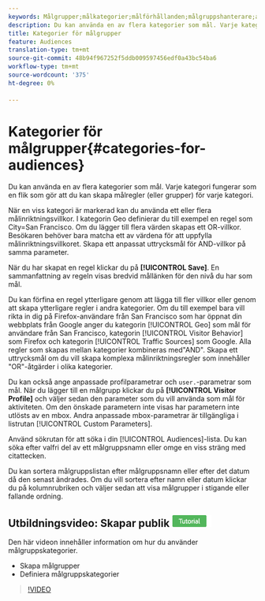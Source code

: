 ```yaml
---
keywords: Målgrupper;målkategorier;målförhållanden;målgruppshanterare;anpassade profilparametrar;besökarprofil;anpassade användarparametrar;målregler
description: Du kan använda en av flera kategorier som mål. Varje kategori fungerar som en flik som gör att du kan skapa målregler (eller grupper) för varje kategori.
title: Kategorier för målgrupper
feature: Audiences
translation-type: tm+mt
source-git-commit: 48b94f967252f5ddb009597456edf0a43bc54ba6
workflow-type: tm+mt
source-wordcount: '375'
ht-degree: 0%

---
```



# Kategorier för målgrupper{#categories-for-audiences}

Du kan använda en av flera kategorier som mål. Varje kategori fungerar som en flik som gör att du kan skapa målregler (eller grupper) för varje kategori.

När en viss kategori är markerad kan du använda ett eller flera målinriktningsvillkor. I kategorin Geo definierar du till exempel en regel som City=San Francisco. Om du lägger till flera värden skapas ett OR-villkor. Besökaren behöver bara matcha ett av värdena för att uppfylla målinriktningsvillkoret. Skapa ett anpassat uttrycksmål för AND-villkor på samma parameter.

När du har skapat en regel klickar du på **[!UICONTROL Save]**. En sammanfattning av regeln visas bredvid mållänken för den nivå du har som mål.

Du kan förfina en regel ytterligare genom att lägga till fler villkor eller genom att skapa ytterligare regler i andra kategorier. Om du till exempel bara vill rikta in dig på Firefox-användare från San Francisco som har öppnat din webbplats från Google anger du kategorin [!UICONTROL Geo] som mål för användare från San Francisco, kategorin [!UICONTROL Visitor Behavior] som Firefox och kategorin [!UICONTROL Traffic Sources] som Google. Alla regler som skapas mellan kategorier kombineras med&quot;AND&quot;. Skapa ett uttrycksmål om du vill skapa komplexa målinriktningsregler som innehåller &quot;OR&quot;-åtgärder i olika kategorier.

Du kan också ange anpassade profilparametrar och `user.`-parametrar som mål. När du lägger till en målgrupp klickar du på **[!UICONTROL Visitor Profile]** och väljer sedan den parameter som du vill använda som mål för aktiviteten. Om den önskade parametern inte visas har parametern inte utlösts av en mbox. Andra anpassade mbox-parametrar är tillgängliga i listrutan [!UICONTROL Custom Parameters].

Använd sökrutan för att söka i din [!UICONTROL Audiences]-lista. Du kan söka efter valfri del av ett målgruppsnamn eller omge en viss sträng med citattecken.

Du kan sortera målgruppslistan efter målgruppsnamn eller efter det datum då den senast ändrades. Om du vill sortera efter namn eller datum klickar du på kolumnrubriken och väljer sedan att visa målgrupper i stigande eller fallande ordning.

## Utbildningsvideo: Skapar publik ![Självstudiekursikon](/help/assets/tutorial.png)

Den här videon innehåller information om hur du använder målgruppskategorier.

* Skapa målgrupper
* Definiera målgruppskategorier

>[!VIDEO](https://video.tv.adobe.com/v/17392)